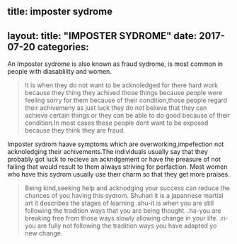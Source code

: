 ﻿
title: imposter sydrome
---
layout: 
title:  "IMPOSTER SYDROME"
date:   2017-07-20
categories: 
---

An Imposter sydrome is also known as fraud sydrome, is most common in  people with diasablility and women.
>It is when they do not want to be acknoledged for there hard work because they thing they achived those things because people were feeling sorry for them because of their condition,those people regard their achivemeny as just luck they do not believe that they can achieve certain things or they can be able to do good because of their condition.In most cases these people dont want to be exposed because they think they are fraud.

Imposter sydrom haave symptoms which are overworking,impefection not acknoledging their achivements.The individuals usually say that they probably got luck to recieve an ackndgement or have the preasure of not failing that would result to them always striving for perfaction. 
Most women who have this sydrom usually use their charm so that they get more praises.

>Being kind,seeking help and acknodging your success can reduce the chances of you having this sydrom.
Shuhari
>it is a japannese martial art
>it describes the stages of learning
.shu-it is when you are still following the tradition ways that you are being thought.
.ha-you are breaking free from those ways slowly allowing change in your life.
.ri-you are fully not following the tradition ways you have adapted yo new change.  

